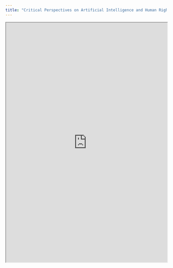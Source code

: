 ```yaml
---
title: "Critical Perspectives on Artificial Intelligence and Human Rights"
---
```



<iframe height="750" width="100%" src="https://ewelton.github.io/ktest/wiki.html#Critical%20Perspectives%20on%20Artificial%20Intelligence%20and%20Human%20Rights"></iframe>
